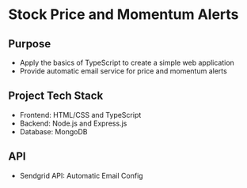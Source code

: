 # Stock Price and Momentum Alerts

## Purpose

- Apply the basics of TypeScript to create a simple web application
- Provide automatic email service for price and momentum alerts

## Project Tech Stack

- Frontend: HTML/CSS and TypeScript
- Backend: Node.js and Express.js
- Database: MongoDB

## API

- Sendgrid API: Automatic Email Config
